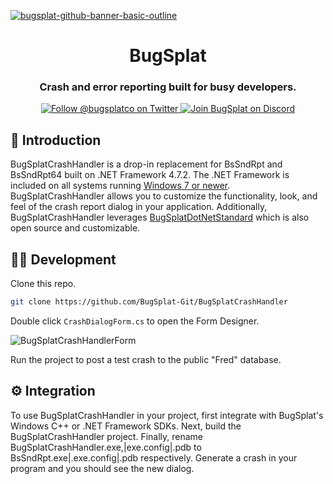 [![bugsplat-github-banner-basic-outline](https://user-images.githubusercontent.com/20464226/149019306-3186103c-5315-4dad-a499-4fd1df408475.png)](https://bugsplat.com)
<br/>
# <div align="center">BugSplat</div> 
### **<div align="center">Crash and error reporting built for busy developers.</div>**
<div align="center">
    <a href="https://twitter.com/BugSplatCo">
        <img alt="Follow @bugsplatco on Twitter" src="https://img.shields.io/twitter/follow/bugsplatco?label=Follow%20BugSplat&style=social">
    </a>
    <a href="https://discord.gg/K4KjjRV5ve">
        <img alt="Join BugSplat on Discord" src="https://img.shields.io/discord/664965194799251487?label=Join%20Discord&logo=Discord&style=social">
    </a>
</div>

## 👋 Introduction

BugSplatCrashHandler is a drop-in replacement for BsSndRpt and BsSndRpt64 built on .NET Framework 4.7.2. The .NET Framework is included on all systems running [Windows 7 or newer](https://learn.microsoft.com/en-us/dotnet/framework/migration-guide/versions-and-dependencies#net-framework-472). BugSplatCrashHandler allows you to customize the functionality, look, and feel of the crash report dialog in your application. Additionally, BugSplatCrashHandler leverages [BugSplatDotNetStandard](https://github.com/BugSplat-Git/bugsplat-dotnet-standard) which is also open source and customizable.

## 🧑‍💻 Development

Clone this repo.

```sh
git clone https://github.com/BugSplat-Git/BugSplatCrashHandler
```

Double click `CrashDialogForm.cs` to open the Form Designer.

![BugSplatCrashHandlerForm](https://user-images.githubusercontent.com/2646053/197914670-dbe6f1ff-1dc3-4c3a-9742-f1fc916e06b1.png)

Run the project to post a test crash to the public "Fred" database.

## ⚙️ Integration

To use BugSplatCrashHandler in your project, first integrate with BugSplat's Windows C++ or .NET Framework SDKs. Next, build the BugSplatCrashHandler project. Finally, rename BugSplatCrashHandler.exe,|exe.config|.pdb to BsSndRpt.exe|.exe.config|.pdb respectively. Generate a crash in your program and you should see the new dialog.
